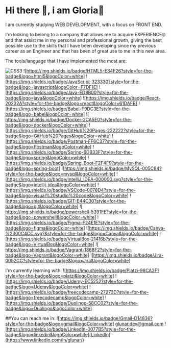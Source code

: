 # Hi there 👋, i am **Gloria**🚀

I am currently studying WEB DEVELOPMENT, with a focus on FRONT END.

I'm looking to belong to a company that allows me to acquire EXPERIENCE🤓 and that assist me in my personal and professional growth, giving the best possible use to the skills that I have been developing since my previous career as an Engineer and that has been of great use to me in this new area.

The tools/language that I have implemented the most are:

![CSS3](https://img.shields.io/badge/CSS3-1572B6?style=for-the-badge&logo=css3&logoColor=white) 
![https://img.shields.io/badge/HTML5-E34F26?style=for-the-badge&logo=html5&logoColor=white] ![https://img.shields.io/badge/JavaScript-323330?style=for-the-badge&logo=javascript&logoColor=F7DF1E] ![https://img.shields.io/badge/Java-ED8B00?style=for-the-badge&logo=java&logoColor=white]
![https://img.shields.io/badge/React-20232A?style=for-the-badge&logo=react&logoColor=61DAFB] ![https://img.shields.io/badge/Babel-F9DC3E?style=for-the-badge&logo=babel&logoColor=white] ![	https://img.shields.io/badge/Docker-2CA5E0?style=for-the-badge&logo=docker&logoColor=white] ![https://img.shields.io/badge/GitHub%20Pages-222222?style=for-the-badge&logo=GitHub%20Pages&logoColor=white] ![https://img.shields.io/badge/Postman-FF6C37?style=for-the-badge&logo=Postman&logoColor=white] ![https://img.shields.io/badge/Spring-6DB33F?style=for-the-badge&logo=spring&logoColor=white] ![https://img.shields.io/badge/Spring_Boot-F2F4F9?style=for-the-badge&logo=spring-boot]
![https://img.shields.io/badge/MySQL-005C84?style=for-the-badge&logo=mysql&logoColor=white]
![https://img.shields.io/badge/IntelliJ_IDEA-000000.svg?style=for-the-badge&logo=intellij-idea&logoColor=white] ![https://img.shields.io/badge/VSCode-0078D4?style=for-the-badge&logo=visual%20studio%20code&logoColor=white]
![https://img.shields.io/badge/GIT-E44C30?style=for-the-badge&logo=git&logoColor=white] ![	https://img.shields.io/badge/powershell-5391FE?style=for-the-badge&logo=powershell&logoColor=white]
![https://img.shields.io/badge/Figma-F24E1E?style=for-the-badge&logo=figma&logoColor=white] ![https://img.shields.io/badge/Canva-%2300C4CC.svg?&style=for-the-badge&logo=Canva&logoColor=white]
![https://img.shields.io/badge/VirtualBox-21416b?style=for-the-badge&logo=VirtualBox&logoColor=white] ![	https://img.shields.io/badge/Vagrant-1868F2?style=for-the-badge&logo=Vagrant&logoColor=white]
![https://img.shields.io/badge/Jira-0052CC?style=for-the-badge&logo=Jira&logoColor=white]

I'm currently learning with:
![https://img.shields.io/badge/Platzi-98CA3F?style=for-the-badge&logo=platzi&logoColor=white] ![https://img.shields.io/badge/Udemy-EC5252?style=for-the-badge&logo=Udemy&logoColor=white] ![https://img.shields.io/badge/freecodecamp-27273D?style=for-the-badge&logo=freecodecamp&logoColor=white] ![https://img.shields.io/badge/Duolingo-58CC02?style=for-the-badge&logo=Duolingo&logoColor=white]

##You can reach me in:
![https://img.shields.io/badge/Gmail-D14836?style=for-the-badge&logo=gmail&logoColor=white] glunar.dev@gmail.com
![https://img.shields.io/badge/LinkedIn-0077B5?style=for-the-badge&logo=linkedin&logoColor=white][LinkedIn](https://www.linkedin.com/in/glunar/)
